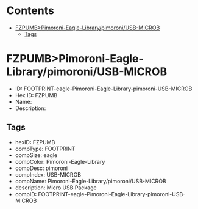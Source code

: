 



Contents
========

* [FZPUMB>Pimoroni-Eagle-Library/pimoroni/USB-MICROB](#fzpumbpimoroni-eagle-librarypimoroniusb-microb)
	* [Tags](#tags)

# FZPUMB>Pimoroni-Eagle-Library/pimoroni/USB-MICROB

- ID: FOOTPRINT-eagle-Pimoroni-Eagle-Library-pimoroni-USB-MICROB
- Hex ID: FZPUMB
- Name: 
- Description: 

## Tags

- hexID: FZPUMB
- oompType: FOOTPRINT
- oompSize: eagle
- oompColor: Pimoroni-Eagle-Library
- oompDesc: pimoroni
- oompIndex: USB-MICROB
- oompName: Pimoroni-Eagle-Library/pimoroni/USB-MICROB
- description: Micro USB Package
- oompID: FOOTPRINT-eagle-Pimoroni-Eagle-Library-pimoroni-USB-MICROB
